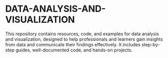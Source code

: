 # DATA-ANALYSIS-AND-VISUALIZATION
This repository contains resources, code, and examples for data analysis and visualization, designed to help professionals and learners gain insights from data and communicate their findings effectively. It includes step-by-step guides, well-documented code, and hands-on projects.

